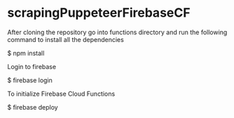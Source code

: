 # scrapingPuppeteerFirebaseCF

After cloning the repository go into functions directory and run the following command to install all the dependencies 

$ npm install 

Login to firebase

$ firebase login

To initialize Firebase Cloud Functions 

$ firebase deploy

